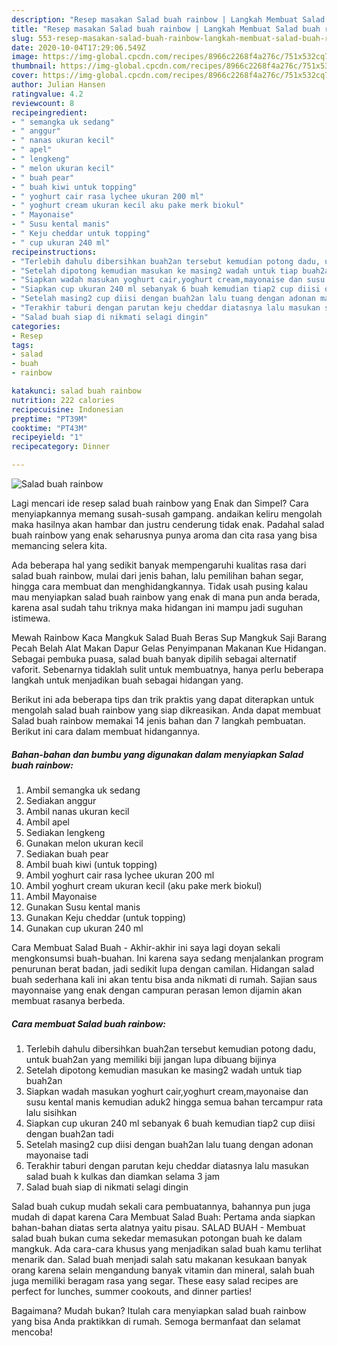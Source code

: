 ```yaml
---
description: "Resep masakan Salad buah rainbow | Langkah Membuat Salad buah rainbow Yang Bikin Ngiler"
title: "Resep masakan Salad buah rainbow | Langkah Membuat Salad buah rainbow Yang Bikin Ngiler"
slug: 553-resep-masakan-salad-buah-rainbow-langkah-membuat-salad-buah-rainbow-yang-bikin-ngiler
date: 2020-10-04T17:29:06.549Z
image: https://img-global.cpcdn.com/recipes/8966c2268f4a276c/751x532cq70/salad-buah-rainbow-foto-resep-utama.jpg
thumbnail: https://img-global.cpcdn.com/recipes/8966c2268f4a276c/751x532cq70/salad-buah-rainbow-foto-resep-utama.jpg
cover: https://img-global.cpcdn.com/recipes/8966c2268f4a276c/751x532cq70/salad-buah-rainbow-foto-resep-utama.jpg
author: Julian Hansen
ratingvalue: 4.2
reviewcount: 8
recipeingredient:
- " semangka uk sedang"
- " anggur"
- " nanas ukuran kecil"
- " apel"
- " lengkeng"
- " melon ukuran kecil"
- " buah pear"
- " buah kiwi untuk topping"
- " yoghurt cair rasa lychee ukuran 200 ml"
- " yoghurt cream ukuran kecil aku pake merk biokul"
- " Mayonaise"
- " Susu kental manis"
- " Keju cheddar untuk topping"
- " cup ukuran 240 ml"
recipeinstructions:
- "Terlebih dahulu dibersihkan buah2an tersebut kemudian potong dadu, untuk buah2an yang memiliki biji jangan lupa dibuang bijinya"
- "Setelah dipotong kemudian masukan ke masing2 wadah untuk tiap buah2an"
- "Siapkan wadah masukan yoghurt cair,yoghurt cream,mayonaise dan susu kental manis kemudian aduk2 hingga semua bahan tercampur rata lalu sisihkan"
- "Siapkan cup ukuran 240 ml sebanyak 6 buah kemudian tiap2 cup diisi dengan buah2an tadi"
- "Setelah masing2 cup diisi dengan buah2an lalu tuang dengan adonan mayonaise tadi"
- "Terakhir taburi dengan parutan keju cheddar diatasnya lalu masukan salad buah k kulkas dan diamkan selama 3 jam"
- "Salad buah siap di nikmati selagi dingin"
categories:
- Resep
tags:
- salad
- buah
- rainbow

katakunci: salad buah rainbow 
nutrition: 222 calories
recipecuisine: Indonesian
preptime: "PT39M"
cooktime: "PT43M"
recipeyield: "1"
recipecategory: Dinner

---
```



![Salad buah rainbow](https://img-global.cpcdn.com/recipes/8966c2268f4a276c/751x532cq70/salad-buah-rainbow-foto-resep-utama.jpg)

Lagi mencari ide resep salad buah rainbow yang Enak dan Simpel? Cara menyiapkannya memang susah-susah gampang. andaikan keliru mengolah maka hasilnya akan hambar dan justru cenderung tidak enak. Padahal salad buah rainbow yang enak seharusnya punya aroma dan cita rasa yang bisa memancing selera kita.

Ada beberapa hal yang sedikit banyak mempengaruhi kualitas rasa dari salad buah rainbow, mulai dari jenis bahan, lalu pemilihan bahan segar, hingga cara membuat dan menghidangkannya. Tidak usah pusing kalau mau menyiapkan salad buah rainbow yang enak di mana pun anda berada, karena asal sudah tahu triknya maka hidangan ini mampu jadi suguhan istimewa.

Mewah Rainbow Kaca Mangkuk Salad Buah Beras Sup Mangkuk Saji Barang Pecah Belah Alat Makan Dapur Gelas Penyimpanan Makanan Kue Hidangan. Sebagai pembuka puasa, salad buah banyak dipilih sebagai alternatif vaforit. Sebenarnya tidaklah sulit untuk membuatnya, hanya perlu beberapa langkah untuk menjadikan buah sebagai hidangan yang.


Berikut ini ada beberapa tips dan trik praktis yang dapat diterapkan untuk mengolah salad buah rainbow yang siap dikreasikan. Anda dapat membuat Salad buah rainbow memakai 14 jenis bahan dan 7 langkah pembuatan. Berikut ini cara dalam membuat hidangannya.

<!--inarticleads1-->

##### Bahan-bahan dan bumbu yang digunakan dalam menyiapkan Salad buah rainbow:

1. Ambil  semangka uk sedang
1. Sediakan  anggur
1. Ambil  nanas ukuran kecil
1. Ambil  apel
1. Sediakan  lengkeng
1. Gunakan  melon ukuran kecil
1. Sediakan  buah pear
1. Ambil  buah kiwi (untuk topping)
1. Ambil  yoghurt cair rasa lychee ukuran 200 ml
1. Ambil  yoghurt cream ukuran kecil (aku pake merk biokul)
1. Ambil  Mayonaise
1. Gunakan  Susu kental manis
1. Gunakan  Keju cheddar (untuk topping)
1. Gunakan  cup ukuran 240 ml


Cara Membuat Salad Buah - Akhir-akhir ini saya lagi doyan sekali mengkonsumsi buah-buahan. Ini karena saya sedang menjalankan program penurunan berat badan, jadi sedikit lupa dengan camilan. Hidangan salad buah sederhana kali ini akan tentu bisa anda nikmati di rumah. Sajian saus mayonnaise yang enak dengan campuran perasan lemon dijamin akan membuat rasanya berbeda. 

<!--inarticleads2-->

##### Cara membuat Salad buah rainbow:

1. Terlebih dahulu dibersihkan buah2an tersebut kemudian potong dadu, untuk buah2an yang memiliki biji jangan lupa dibuang bijinya
1. Setelah dipotong kemudian masukan ke masing2 wadah untuk tiap buah2an
1. Siapkan wadah masukan yoghurt cair,yoghurt cream,mayonaise dan susu kental manis kemudian aduk2 hingga semua bahan tercampur rata lalu sisihkan
1. Siapkan cup ukuran 240 ml sebanyak 6 buah kemudian tiap2 cup diisi dengan buah2an tadi
1. Setelah masing2 cup diisi dengan buah2an lalu tuang dengan adonan mayonaise tadi
1. Terakhir taburi dengan parutan keju cheddar diatasnya lalu masukan salad buah k kulkas dan diamkan selama 3 jam
1. Salad buah siap di nikmati selagi dingin


Salad buah cukup mudah sekali cara pembuatannya, bahannya pun juga mudah di dapat karena Cara Membuat Salad Buah: Pertama anda siapkan bahan-bahan diatas serta alatnya yaitu pisau. SALAD BUAH - Membuat salad buah bukan cuma sekedar memasukan potongan buah ke dalam mangkuk. Ada cara-cara khusus yang menjadikan salad buah kamu terlihat menarik dan. Salad buah menjadi salah satu makanan kesukaan banyak orang karena selain mengandung banyak vitamin dan mineral, salah buah juga memiliki beragam rasa yang segar. These easy salad recipes are perfect for lunches, summer cookouts, and dinner parties! 

Bagaimana? Mudah bukan? Itulah cara menyiapkan salad buah rainbow yang bisa Anda praktikkan di rumah. Semoga bermanfaat dan selamat mencoba!
